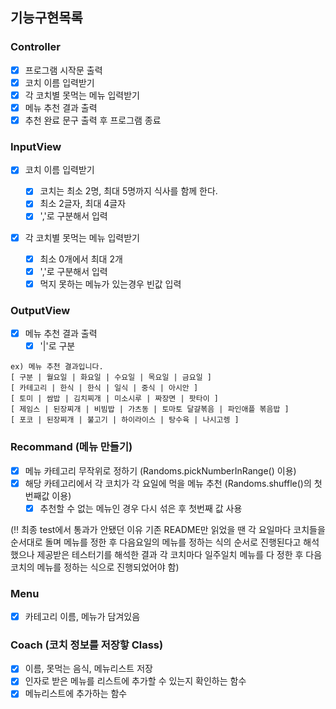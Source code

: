 ## 기능구현목록

### Controller

- [x] 프로그램 시작문 출력
- [x] 코치 이름 입력받기
- [x] 각 코치별 못먹는 메뉴 입력받기
- [x] 메뉴 추천 결과 출력
- [x] 추천 완료 문구 출력 후 프로그램 종료

### InputView

- [x] 코치 이름 입력받기

  - [x] 코치는 최소 2명, 최대 5명까지 식사를 함께 한다.
  - [x] 최소 2글자, 최대 4글자
  - [x] ','로 구분해서 입력

- [x] 각 코치별 못먹는 메뉴 입력받기
  - [x] 최소 0개에서 최대 2개
  - [x] ','로 구분해서 입력
  - [x] 먹지 못하는 메뉴가 있는경우 빈값 입력

### OutputView

- [x] 메뉴 추천 결과 출력
  - [x] '|'로 구분

```
ex) 메뉴 추천 결과입니다.
[ 구분 | 월요일 | 화요일 | 수요일 | 목요일 | 금요일 ]
[ 카테고리 | 한식 | 한식 | 일식 | 중식 | 아시안 ]
[ 토미 | 쌈밥 | 김치찌개 | 미소시루 | 짜장면 | 팟타이 ]
[ 제임스 | 된장찌개 | 비빔밥 | 가츠동 | 토마토 달걀볶음 | 파인애플 볶음밥 ]
[ 포코 | 된장찌개 | 불고기 | 하이라이스 | 탕수육 | 나시고렝 ]
```

### Recommand (메뉴 만들기)

- [x] 메뉴 카테고리 무작위로 정하기 (Randoms.pickNumberInRange() 이용)
- [x] 해당 카테고리에서 각 코치가 각 요일에 먹을 메뉴 추천 (Randoms.shuffle()의 첫번째값 이용)
  - [x] 추천할 수 없는 메뉴인 경우 다시 섞은 후 첫번째 값 사용

(‼️ 최종 test에서 통과가 안됐던 이유
기존 README만 읽었을 땐 각 요일마다 코치들을 순서대로 돌며 메뉴를 정한 후 다음요일의 메뉴를 정하는 식의 순서로 진행된다고 해석했으나
제공받은 테스터기를 해석한 결과 각 코치마다 일주일치 메뉴를 다 정한 후 다음 코치의 메뉴를 정하는 식으로 진행되었어야 함)

### Menu

- [x] 카테고리 이름, 메뉴가 담겨있음

### Coach (코치 정보를 저장핳 Class)

- [x] 이름, 못먹는 음식, 메뉴리스트 저장
- [x] 인자로 받은 메뉴를 리스트에 추가할 수 있는지 확인하는 함수
- [x] 메뉴리스트에 추가하는 함수
